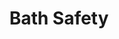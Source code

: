 ---
ee_id: '4229'
site: '1'
type: '2'
url: 2014-033-bath-safety
title: Bath Safety
year: '2014'
display_year: '2014'
medium: Foam pool noodle, Bounty paper towel rolls, sweatband, Medline cane
dims: '140 cm x variable width x variable depth '
pitch: ''
ps: ''
live_url: ''
related: ''
youtube: ''
related_code: ''
imgs: bath-safety-2014-033-full-Heart-01-database-SM.jpg
subheading: ''
download: ''
add_credit: ''
commission: ''
layout: things-i-made
---